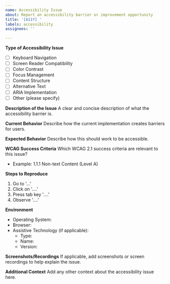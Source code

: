 ```yaml
---
name: Accessibility Issue
about: Report an accessibility barrier or improvement opportunity
title: '[A11Y] '
labels: accessibility
assignees: ''

---
```


**Type of Accessibility Issue**
- [ ] Keyboard Navigation
- [ ] Screen Reader Compatibility
- [ ] Color Contrast
- [ ] Focus Management
- [ ] Content Structure
- [ ] Alternative Text
- [ ] ARIA Implementation
- [ ] Other (please specify)

**Description of the Issue**
A clear and concise description of what the accessibility barrier is.

**Current Behavior**
Describe how the current implementation creates barriers for users.

**Expected Behavior**
Describe how this should work to be accessible.

**WCAG Success Criteria**
Which WCAG 2.1 success criteria are relevant to this issue?
- Example: 1.1.1 Non-text Content (Level A)

**Steps to Reproduce**
1. Go to '...'
2. Click on '....'
3. Press tab key '....'
4. Observe '....'

**Environment**
- Operating System:
- Browser:
- Assistive Technology (if applicable):
  - Type:
  - Name:
  - Version:

**Screenshots/Recordings**
If applicable, add screenshots or screen recordings to help explain the issue.

**Additional Context**
Add any other context about the accessibility issue here.
